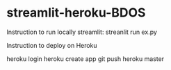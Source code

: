 # streamlit-heroku-BDOS

Instruction to run locally streamlit:
streanlit run ex.py



Instruction to deploy on Heroku

heroku login
heroku create app
git push heroku master
